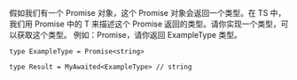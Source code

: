 假如我们有一个 Promise 对象，这个 Promise 对象会返回一个类型。在 TS 中，我们用 Promise 中的 T 来描述这个 Promise 返回的类型。请你实现一个类型，可以获取这个类型。
例如：Promise<ExampleType>，请你返回 ExampleType 类型。

```
type ExampleType = Promise<string>

type Result = MyAwaited<ExampleType> // string
```
